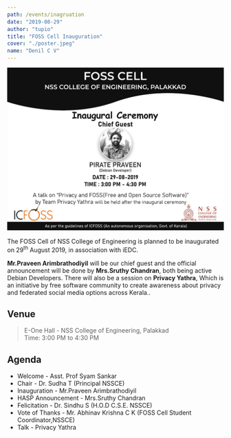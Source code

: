 ```yaml
---
path: /events/inagruation
date: "2019-08-29"
author: "tupio"
title: "FOSS Cell Inauguration"
cover: "./poster.jpeg"
name: "Denil C V"
---
```


![Poster](./poster.jpeg)

The FOSS Cell  of NSS College of Engineering is planned to be inaugurated on 29<sup>th</sup> August 2019, in association with iEDC.

**Mr.Praveen Arimbrathodiyil** will be our chief guest and the official announcement will be done by **Mrs.Sruthy Chandran**, both being active Debian Developers. There will also be a session on **Privacy Yathra**, Which is an initiative by free software community to create awareness about privacy and federated social media options across Kerala..


## Venue

> E-One Hall - NSS College of Engineering, Palakkad <br>
> Time: 3:00 PM to 4:30 PM

## Agenda

* Welcome - Asst. Prof Syam Sankar
* Chair - Dr. Sudha T (Principal NSSCE)
* Inauguration - Mr.Praveen Arimbrathodiyil
* HASP  Announcement - Mrs.Sruthy Chandran
* Felicitation - Dr. Sindhu S (H.O.D C.S.E. NSSCE)
* Vote of Thanks - Mr. Abhinav Krishna C K (FOSS Cell Student Coordinator,NSSCE)
* Talk - Privacy Yathra
